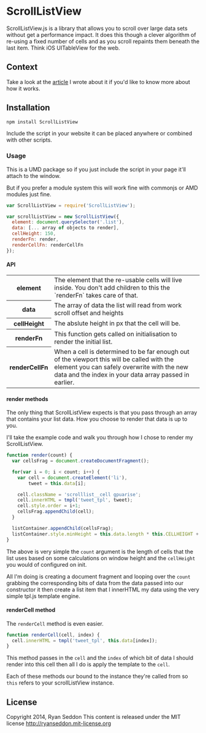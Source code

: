 # ScrollListView

ScrollListView.js is a library that allows you to scroll over large data sets without get a performance impact.
It does this though a clever algorithm of re-using a fixed number of cells and as you scroll repaints them beneath the last item.
Think iOS UITableView for the web.

## Context

Take a look at the [article](http://www.thecssninja.com/javascript/scrolllistview) I wrote about it if you'd like to know more about how it works.

## Installation

```js
npm install ScrollListView
```

Include the script in your website it can be placed anywhere or combined with other scripts.

### Usage

This is a UMD package so if you just include the script in your page it'll attach to the window.

But if you prefer a module system this will work fine with commonjs or AMD modules just fine.

```js
var ScrollListView = require('ScrollListView');

var scrollListView = new ScrollListView({
  element: document.querySelector('.list'),
  data: [... array of objects to render],
  cellHeight: 150,
  renderFn: render,
  renderCellFn: renderCellFn
});
```

#### API

<table>
    <tr>
        <th>element</th>
        <td>The element that the re-usable cells will live inside. You don't add children to this the `renderFn` takes care of that.</td>
    </tr>
    <tr>
        <th>data</th>
        <td>The array of data the list will read from work scroll offset and heights</td>
    </tr>
    <tr>
        <th>cellHeight</th>
        <td>The abslute height in px that the cell will be.</td>
    </tr>
    <tr>
        <th>renderFn</th>
        <td>This function gets called on initialisation to render the initial list.</td>
    </tr>
    <tr>
        <th>renderCellFn</th>
        <td>When a cell is determined to be far enough out of the viewport this will be called with the element you can safely overwrite with the new data and the index in your data array passed in earlier. </td>
    </tr>
</table>

#### render methods

The only thing that ScrollListView expects is that you pass through an array that contains your list data. How you choose to render that data is up to you.

I'll take the example code and walk you through how I chose to render my ScrollListView.

```js
function render(count) {
  var cellsFrag = document.createDocumentFragment();

  for(var i = 0; i < count; i++) {
    var cell = document.createElement('li'),
        tweet = this.data[i];

    cell.className = 'scrolllist__cell gpuarise';
    cell.innerHTML = tmpl('tweet_tpl', tweet);
    cell.style.order = i+1;
    cellsFrag.appendChild(cell);
  }

  listContainer.appendChild(cellsFrag);
  listContainer.style.minHeight = this.data.length * this.CELLHEIGHT + 'px';
}
```

The above is very simple the `count` argument is the length of cells that the list uses based on some calculations on window height and the `cellHeight` you would of configured on init.

All I'm doing is creating a document fragment and looping over the `count` grabbing the corresponding bits of data from the data passed into our constructor it then create a list item that I innerHTML my data using the very simple tpl.js template engine.

#### renderCell method

The `renderCell` method is even easier.

```js
function renderCell(cell, index) {
  cell.innerHTML = tmpl('tweet_tpl', this.data[index]);
}
```

This method passes in the `cell` and the `index` of which bit of data I should render into this cell then all I do is apply the template to the `cell`.

Each of these methods our bound to the instance they're called from so `this` refers to your scrollListView instance.

## License

Copyright 2014, Ryan Seddon
This content is released under the MIT license http://ryanseddon.mit-license.org

